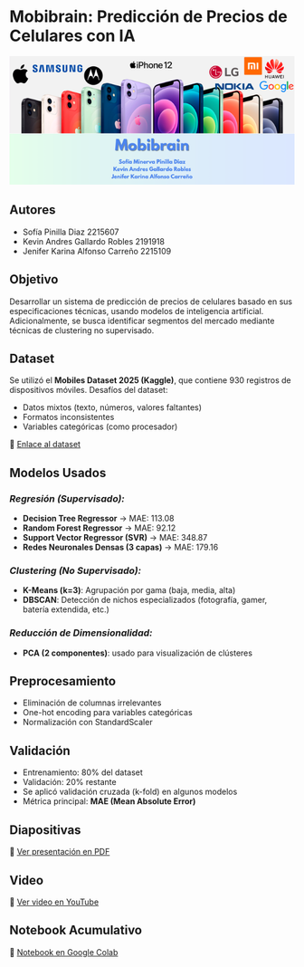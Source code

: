 
# **Mobibrain: Predicción de Precios de Celulares con IA**

![Banner del Proyecto](/banner.png)

## **Autores**

*  Sofía Pinilla Diaz 2215607
*  Kevin Andres Gallardo Robles 2191918
*  Jenifer Karina Alfonso Carreño 2215109

## **Objetivo**

Desarrollar un sistema de predicción de precios de celulares basado en sus especificaciones técnicas, usando modelos de inteligencia artificial. Adicionalmente, se busca identificar segmentos del mercado mediante técnicas de clustering no supervisado.

## **Dataset**

Se utilizó el **Mobiles Dataset 2025 (Kaggle)**, que contiene 930 registros de dispositivos móviles.
Desafíos del dataset:

* Datos mixtos (texto, números, valores faltantes)
* Formatos inconsistentes
* Variables categóricas (como procesador)

🔗 [Enlace al dataset](https://www.kaggle.com/datasets/abdulmalik1518/mobiles-dataset-2025)

## **Modelos Usados**

### *Regresión (Supervisado):*

* **Decision Tree Regressor** → MAE: 113.08
* **Random Forest Regressor** → MAE: 92.12
* **Support Vector Regressor (SVR)** → MAE: 348.87
* **Redes Neuronales Densas (3 capas)** → MAE: 179.16

### *Clustering (No Supervisado):*

* **K-Means (k=3)**: Agrupación por gama (baja, media, alta)
* **DBSCAN**: Detección de nichos especializados (fotografía, gamer, batería extendida, etc.)

### *Reducción de Dimensionalidad:*

* **PCA (2 componentes)**: usado para visualización de clústeres

## **Preprocesamiento**

* Eliminación de columnas irrelevantes
* One-hot encoding para variables categóricas
* Normalización con StandardScaler

## **Validación**

* Entrenamiento: 80% del dataset
* Validación: 20% restante
* Se aplicó validación cruzada (k-fold) en algunos modelos
* Métrica principal: **MAE (Mean Absolute Error)**

## **Diapositivas**

📄 [Ver presentación en PDF](/diapositivas_ia.pdf)

## **Video**

🎥 [Ver video en YouTube](https://youtu.be/Ud0KVgco0O8)

## **Notebook Acumulativo**

📓 [Notebook en Google Colab](https://colab.research.google.com/drive/15dyaVM-k6vP8yekTtYJQiPsfcyC-8-DJ?usp=sharing)

